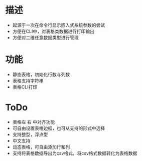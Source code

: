 # 描述

* 起源于一次在命令行显示嵌入式系统参数的尝试
* 方便在CLI中，对表格类数据进行打印输出
* 方便对二维任意数据类型进行管理

# 功能

* 静态表格，初始化行数与列数
* 表格支持字符串
* 表格CLI打印

# ToDo

* 表格左 右 中对齐功能
* 可自由设置表格边框，也可从支持的形式中选择
* 支持整型，浮点型
* 中文支持
* 动态表格，可自由添加行和列
* 支持将表格数据导出为csv格式，将csv格式数据转化为表格数据
